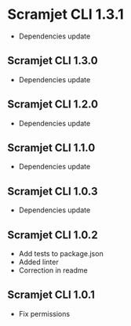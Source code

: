 # Scramjet CLI 1.3.1

* Dependencies update

## Scramjet CLI 1.3.0

* Dependencies update

## Scramjet CLI 1.2.0

* Dependencies update

## Scramjet CLI 1.1.0

* Dependencies update

## Scramjet CLI 1.0.3

* Dependencies update

## Scramjet CLI 1.0.2

* Add tests to package.json
* Added linter
* Correction in readme

## Scramjet CLI 1.0.1

* Fix permissions

